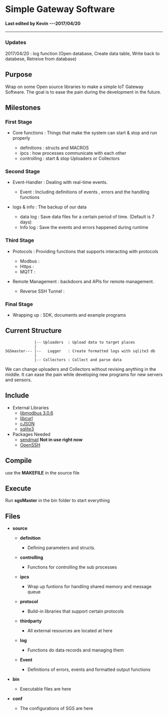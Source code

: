 # Simple Gateway Software

#### Last edited by Kevin ---2017/04/20
---------------------------------------

### Updates
  2017/04/20 : log function (Open database, Create data table, Write back to databese, Retreive from database)


## Purpose

  Wrap on some Open source libraries to make a simple IoT Gateway Software.
  The goal is to ease the pain during the development in the future.

## Milestones

### First Stage

* Core functions : Things that make the system can start & stop and run properly

  * definitions : structs and MACROS
  * ipcs : how processes communicate with each other
  * controlling : start & stop Uploaders or Collectors

### Second Stage 

* Event-Handler : Dealing with real-time events. 

  * Event : Including definitions of events , errors and the handling functions

* logs & info : The backup of our data

  * data log : Save data files for a certain period of time. (Default is 7 days)
  * Info log : Save the events and errors happened during runtime

### Third Stage 

* Protocols : Providing functions that supports interacting with protocols 

  * Modbus :
  * Https  :
  * MQTT   :

* Remote Management : backdoors and APIs for remote management.

  * Reverse SSH Tunnel :

### Final Stage

* Wrapping up : SDK, documents and example programs

## Current Structure

                 |-- Uploaders  : Upload data to target places
                 |
    SGSmaster--- |--   Logger   : Create formatted logs with sqlite3 db
                 |
                 |-- Collectors : Collect and parse data

  We can change uploaders and Collectors without revising anything in the middle.
  It can ease the pain while developing new programs for new servers and sensors.

## Include

* External Libraries
  * [libmodbus 3.0.6](https://github.com/stephane/libmodbus)
  * [libcurl](https://curl.haxx.se/)
  * [cJSON](https://github.com/DaveGamble/cJSON)
  * [sqlite3](https://www.sqlite.org/download.html)
* Packages Needed
  * [sendmail](https://www.proofpoint.com/us/products/sendmail-sentrion) __Not in use right now__
  * [OpenSSH](https://www.openssh.com/)

## Compile

  use the __MAKEFILE__ in the source file

## Execute

  Run __sgsMaster__ in the bin folder to start everything

## Files

* __source__

  * __definition__
    * Defining parameters and structs.

  * __controlling__
    * Functions for controlling the sub processes

  * __ipcs__
    * Wrap up funtions for handling shared memory and message queue

  * __protocol__
    * Build-in libraries that support certain protocols

  * __thirdparty__
    * All external resources are located at here

  * __log__
    * Functions do data records and managing them

  * __Event__
    * Definitions of errors, events and formatted output functions
  
* __bin__

  * Executable files are here

* __conf__

  * The configurations of SGS are here
